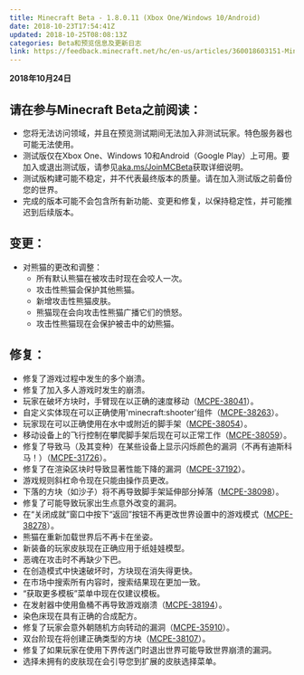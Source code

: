 ```yaml
---
title: Minecraft Beta - 1.8.0.11 (Xbox One/Windows 10/Android)
date: 2018-10-23T17:54:41Z
updated: 2018-10-25T08:08:13Z
categories: Beta和预览信息及更新日志
link: https://feedback.minecraft.net/hc/en-us/articles/360018603151-Minecraft-Beta-1-8-0-11-Xbox-One-Windows-10-Android
---
```


**2018年10月24日**

## 请在参与Minecraft Beta之前阅读：

- 您将无法访问领域，并且在预览测试期间无法加入非测试玩家。特色服务器也可能无法使用。
- 测试版仅在Xbox One、Windows 10和Android（Google Play）上可用。要加入或退出测试版，请参见[aka.ms/JoinMCBeta](https://aka.ms/JoinMCBeta)获取详细说明。
- 测试版构建可能不稳定，并不代表最终版本的质量。请在加入测试版之前备份您的世界。
- 完成的版本可能不会包含所有新功能、变更和修复，以保持稳定性，并可能推迟到后续版本。

## 变更：

- 对熊猫的更改和调整：
  - 所有默认熊猫在被攻击时现在会咬人一次。
  - 攻击性熊猫会保护其他熊猫。
  - 新增攻击性熊猫皮肤。
  - 熊猫现在会向攻击性熊猫广播它们的愤怒。
  - 攻击性熊猫现在会保护被击中的幼熊猫。

## 修复：

- 修复了游戏过程中发生的多个崩溃。
- 修复了加入多人游戏时发生的崩溃。
- 玩家在破坏方块时，手臂现在以正确的速度移动（[MCPE-38041](https://bugs.mojang.com/browse/MCPE-38041)）。
- 自定义实体现在可以正确使用'minecraft:shooter'组件（[MCPE-38263](https://bugs.mojang.com/browse/MCPE-38263)）。
- 玩家现在可以正确使用在水中或附近的脚手架（[MCPE-38054](https://bugs.mojang.com/browse/MCPE-38054)）。
- 移动设备上的飞行控制在攀爬脚手架后现在可以正常工作（[MCPE-38059](https://bugs.mojang.com/browse/MCPE-38059)）。
- 修复了导致马（及其变种）在某些设备上显示闪烁颜色的漏洞（不再有迪斯科马！）（[MCPE-31726](https://bugs.mojang.com/browse/MCPE-31726)）。
- 修复了在渲染区块时导致显著性能下降的漏洞（[MCPE-37192](https://bugs.mojang.com/browse/MCPE-37192)）。
- 游戏规则斜杠命令现在只能由操作员更改。
- 下落的方块（如沙子）将不再导致脚手架延伸部分掉落（[MCPE-38098](https://bugs.mojang.com/browse/MCPE-38098)）。
- 修复了可能导致玩家出生点意外改变的漏洞。
- 在“关闭成就”窗口中按下“返回”按钮不再更改世界设置中的游戏模式（[MCPE-38278](https://bugs.mojang.com/browse/MCPE-38278)）。
- 熊猫在重新加载世界后不再卡在坐姿。
- 新装备的玩家皮肤现在正确应用于纸娃娃模型。
- 恶魂在攻击时不再缺少下巴。
- 在创造模式中快速破坏时，方块现在消失得更快。
- 在市场中搜索所有内容时，搜索结果现在更加一致。
- “获取更多模板”菜单中现在仅建议模板。
- 在发射器中使用鱼桶不再导致游戏崩溃（[MCPE-38194](https://bugs.mojang.com/browse/MCPE-38194)）。
- 染色床现在具有正确的合成配方。
- 修复了玩家会意外朝随机方向转动的漏洞（[MCPE-35910](https://bugs.mojang.com/browse/MCPE-35910)）。
- 双台阶现在将创建正确类型的方块（[MCPE-38107](https://bugs.mojang.com/browse/MCPE-38107)）。
- 修复了如果玩家在使用下界传送门时退出世界可能导致世界崩溃的漏洞。
- 选择未拥有的皮肤现在会引导您到扩展的皮肤选择菜单。
